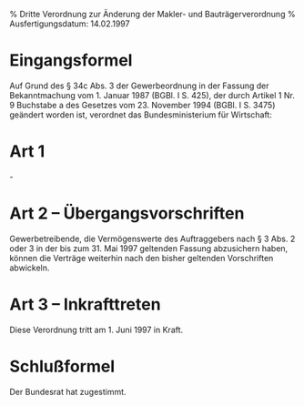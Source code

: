 % Dritte Verordnung zur Änderung der Makler- und Bauträgerverordnung
% Ausfertigungsdatum: 14.02.1997
 
# Eingangsformel

Auf Grund des § 34c Abs. 3 der Gewerbeordnung in der Fassung der Bekanntmachung vom 1. Januar 1987 (BGBl. I S. 425), der durch Artikel 1 Nr. 9 Buchstabe a des Gesetzes vom 23. November 1994 (BGBl. I S. 3475) geändert worden ist, verordnet das Bundesministerium für Wirtschaft:

# Art 1

\-

# Art 2 – Übergangsvorschriften

Gewerbetreibende, die Vermögenswerte des Auftraggebers nach § 3 Abs. 2 oder 3 in der bis zum 31. Mai 1997 geltenden Fassung abzusichern haben, können die Verträge weiterhin nach den bisher geltenden Vorschriften abwickeln.

# Art 3 – Inkrafttreten

Diese Verordnung tritt am 1. Juni 1997 in Kraft.

# Schlußformel

Der Bundesrat hat zugestimmt.

